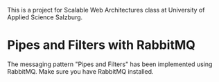 This is a project for Scalable Web Architectures class at University of Applied Science Salzburg.

# Pipes and Filters with RabbitMQ

The messaging pattern "Pipes and Filters" has been implemented using RabbitMQ.
Make sure you have RabbitMQ installed.